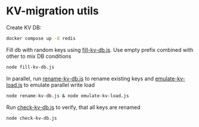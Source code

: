 # KV-migration utils

Create KV DB:
```bash
docker compose up -d redis
```

Fill db with random keys using [fill-kv-db.js](fill-kv-db.js). Use empty prefix combined with other to mix DB conditions
```bash
node fill-kv-db.js
```

In parallel, run [rename-kv-db.js](rename-kv-db.js) to rename existing keys and [emulate-kv-load.js](emulate-kv-load.js) to emulate parallel write load

```bash
node rename-kv-db.js & node emulate-kv-load.js
```

Run [check-kv-db.js](check-kv-db.js) to verify, that all keys are renamed
```bash
node check-kv-db.js
```

